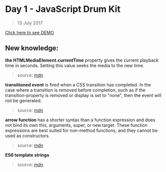 # Day 1 - JavaScript Drum Kit
> 13 July 2017

[Click here to see DEMO](https://noeemi.github.io/JavaScript30/Day01-DrumKit/)

## New  knowledge:
**the HTMLMediaElement.currentTime** property gives the current playback time in seconds. Setting this value seeks the media to the new time.
> source: [mdn](https://developer.mozilla.org/en-US/docs/Web/API/HTMLMediaElement/currentTime)

**transitioned event** is fired when a CSS transition has completed. In the case where a transition is removed before completion, such as if the transition-property is removed or display is set to "none", then the event will not be generated.
> source: [mdn](https://developer.mozilla.org/en-US/docs/Web/Events/transitionend)

**arrow function** has a shorter syntax than a function expression and does not bind its own this, arguments, super, or new.target. These function expressions are best suited for non-method functions, and they cannot be used as constructors.
> source: [mdn](https://developer.mozilla.org/pl/docs/Web/JavaScript/Reference/Functions/Arrow_functions)

**ES6 template strings**
> source: [mdn](https://developer.mozilla.org/pl/docs/Web/JavaScript/Referencje/template_strings)
